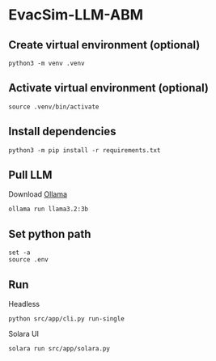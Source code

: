 # EvacSim-LLM-ABM

## Create virtual environment (optional)
```
python3 -m venv .venv
```

## Activate virtual environment (optional)
```
source .venv/bin/activate
```

## Install dependencies
```
python3 -m pip install -r requirements.txt
```

## Pull LLM
Download [Ollama](https://ollama.com/download)
```
ollama run llama3.2:3b
```

## Set python path
```
set -a
source .env
```

## Run
Headless
```
python src/app/cli.py run-single
```
Solara UI
```
solara run src/app/solara.py
```